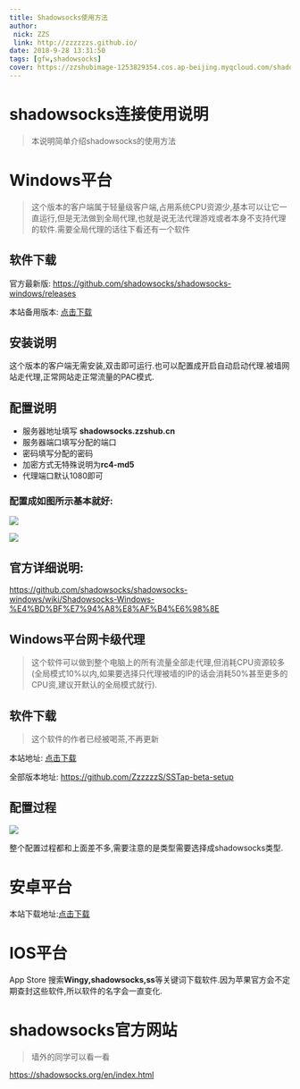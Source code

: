 ```yaml
---
title: Shadowsocks使用方法
author: 
 nick: ZZS
 link: http://zzzzzzs.github.io/
date: 2018-9-28 13:31:50
tags: [gfw,shadowsocks]
cover: https://zzshubimage-1253829354.cos.ap-beijing.myqcloud.com/shadowsocks/Shadowsocks.png
---
```

# shadowsocks连接使用说明

> 本说明简单介绍shadowsocks的使用方法

# Windows平台

> 这个版本的客户端属于轻量级客户端,占用系统CPU资源少,基本可以让它一直运行,但是无法做到全局代理,也就是说无法代理游戏或者本身不支持代理的软件.需要全局代理的话往下看还有一个软件

## 软件下载

官方最新版: https://github.com/shadowsocks/shadowsocks-windows/releases

本站备用版本: [点击下载](http://zzsdownload-1253829354.file.myqcloud.com/Shadowsocks-4.0.10.zip)

## 安装说明

这个版本的客户端无需安装,双击即可运行.也可以配置成开启自动启动代理.被墙网站走代理,正常网站走正常流量的PAC模式.

## 配置说明

* 服务器地址填写 **shadowsocks.zzshub.cn**
* 服务器端口填写分配的端口
* 密码填写分配的密码
* 加密方式无特殊说明为**rc4-md5**
* 代理端口默认1080即可

### 配置成如图所示基本就好:

![](https://zzshubimage-1253829354.file.myqcloud.com/shadowsocks/%E8%8D%89%E5%9B%BE.png)

![](https://zzshubimage-1253829354.cosbj.myqcloud.com/shadowsocks/%E8%8D%89%E5%9B%BE2.png)

## 官方详细说明:

https://github.com/shadowsocks/shadowsocks-windows/wiki/Shadowsocks-Windows-%E4%BD%BF%E7%94%A8%E8%AF%B4%E6%98%8E

## Windows平台网卡级代理

> 这个软件可以做到整个电脑上的所有流量全部走代理,但消耗CPU资源较多(全局模式10%以内,如果要选择只代理被墙的IP的话会消耗50%甚至更多的CPU资,建议开默认的全局模式就行).

## 软件下载

>这个软件的作者已经被喝茶,不再更新

本站地址: [点击下载](http://zzsdownload-1253829354.file.myqcloud.com/SSTap-beta-setup-1.0.6.exe.7z)

全部版本地址: https://github.com/ZzzzzzS/SSTap-beta-setup

## 配置过程


![](https://zzshubimage-1253829354.file.myqcloud.com/shadowsocks/%E8%8D%89%E5%9B%BE3.png)

整个配置过程都和上面差不多,需要注意的是类型需要选择成shadowsocks类型.

# 安卓平台

本站下载地址:[点击下载](http://zzsdownload-1253829354.file.myqcloud.com/com.github.shadowsocks.apk)

# IOS平台

App Store 搜索**Wingy,shadowsocks,ss**等关键词下载软件.因为苹果官方会不定期查封这些软件,所以软件的名字会一直变化.

# shadowsocks官方网站
>墙外的同学可以看一看

https://shadowsocks.org/en/index.html